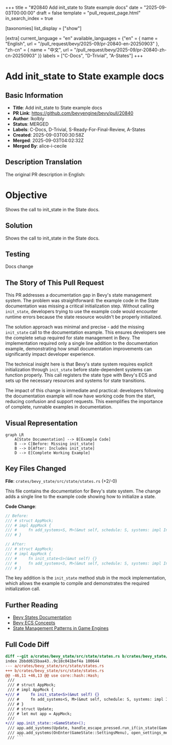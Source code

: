 +++
title = "#20840 Add init_state to State example docs"
date = "2025-09-03T00:00:00"
draft = false
template = "pull_request_page.html"
in_search_index = true

[taxonomies]
list_display = ["show"]

[extra]
current_language = "en"
available_languages = {"en" = { name = "English", url = "/pull_request/bevy/2025-09/pr-20840-en-20250903" }, "zh-cn" = { name = "中文", url = "/pull_request/bevy/2025-09/pr-20840-zh-cn-20250903" }}
labels = ["C-Docs", "D-Trivial", "A-States"]
+++

# Add init_state to State example docs

## Basic Information
- **Title**: Add init_state to State example docs
- **PR Link**: https://github.com/bevyengine/bevy/pull/20840
- **Author**: lkolbly
- **Status**: MERGED
- **Labels**: C-Docs, D-Trivial, S-Ready-For-Final-Review, A-States
- **Created**: 2025-09-03T00:30:58Z
- **Merged**: 2025-09-03T04:02:32Z
- **Merged By**: alice-i-cecile

## Description Translation
The original PR description in English:

# Objective

Shows the call to init_state in the State docs.

## Solution

Shows the call to init_state in the State docs.

## Testing

Docs change

## The Story of This Pull Request

This PR addresses a documentation gap in Bevy's state management system. The problem was straightforward: the example code in the State documentation was missing a critical initialization step. Without calling `init_state`, developers trying to use the example code would encounter runtime errors because the state resource wouldn't be properly initialized.

The solution approach was minimal and precise - add the missing `init_state` call to the documentation example. This ensures developers see the complete setup required for state management in Bevy. The implementation required only a single line addition to the documentation example, demonstrating how small documentation improvements can significantly impact developer experience.

The technical insight here is that Bevy's state system requires explicit initialization through `init_state` before state-dependent systems can function properly. This call registers the state type with Bevy's ECS and sets up the necessary resources and systems for state transitions.

The impact of this change is immediate and practical: developers following the documentation example will now have working code from the start, reducing confusion and support requests. This exemplifies the importance of complete, runnable examples in documentation.

## Visual Representation

```mermaid
graph LR
    A[State Documentation] --> B[Example Code]
    B --> C[Before: Missing init_state]
    B --> D[After: Includes init_state]
    D --> E[Complete Working Example]
```

## Key Files Changed

**File**: `crates/bevy_state/src/state/states.rs` (+2/-0)

This file contains the documentation for Bevy's state system. The change adds a single line to the example code showing how to initialize a state.

**Code Change**:
```rust
// Before:
/// # struct AppMock;
/// # impl AppMock {
/// #     fn add_systems<S, M>(&mut self, schedule: S, systems: impl IntoScheduleConfigs<ScheduleSystem, M>) {}
/// # }

// After:
/// # struct AppMock;
/// # impl AppMock {
/// #     fn init_state<S>(&mut self) {}
/// #     fn add_systems<S, M>(&mut self, schedule: S, systems: impl IntoScheduleConfigs<ScheduleSystem, M>) {}
/// # }
```

The key addition is the `init_state` method stub in the mock implementation, which allows the example to compile and demonstrates the required initialization call.

## Further Reading

- [Bevy States Documentation](https://docs.rs/bevy/latest/bevy/state/index.html)
- [Bevy ECS Concepts](https://bevyengine.org/learn/ecs/)
- [State Management Patterns in Game Engines](https://gameprogrammingpatterns.com/state.html)

## Full Code Diff
```diff
diff --git a/crates/bevy_state/src/state/states.rs b/crates/bevy_state/src/state/states.rs
index 2bbdd615baa43..9c18c041bef4a 100644
--- a/crates/bevy_state/src/state/states.rs
+++ b/crates/bevy_state/src/state/states.rs
@@ -46,11 +46,13 @@ use core::hash::Hash;
 ///
 /// # struct AppMock;
 /// # impl AppMock {
+/// #     fn init_state<S>(&mut self) {}
 /// #     fn add_systems<S, M>(&mut self, schedule: S, systems: impl IntoScheduleConfigs<ScheduleSystem, M>) {}
 /// # }
 /// # struct Update;
 /// # let mut app = AppMock;
 ///
+/// app.init_state::<GameState>();
 /// app.add_systems(Update, handle_escape_pressed.run_if(in_state(GameState::MainMenu)));
 /// app.add_systems(OnEnter(GameState::SettingsMenu), open_settings_menu);
 /// ```
```